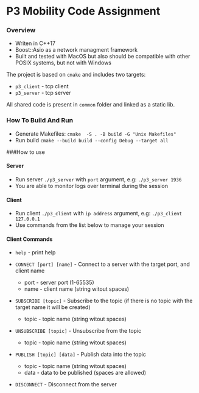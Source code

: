 # P3 Mobility Code Assignment
### Overview
* Writen in C++17
* Boost::Asio as a network managment framework
* Built and tested with MacOS but also should be compatible with other POSIX systems, but not with Windows

The project is based on `cmake` and includes two targets:
* `p3_client` - tcp client
* `p3_server` - tcp server

All shared code is present in `common` folder and linked as a static lib.
### How To Build And Run
* Generate Makefiles: `cmake  -S . -B build -G "Unix Makefiles"`
* Run build `cmake --build build --config Debug --target all`

###How to use
#### Server
* Run server `./p3_server` with `port` argument, e.g: `./p3_server 1936`
* You are able to monitor logs over terminal during the session

#### Client
* Run client `./p3_client` with `ip address` argument, e.g: `./p3_client 127.0.0.1`
* Use commands from the list below to manage your session

#### Client Commands
* `help` - print help

* `CONNECT [port] [name]` - Connect to a server with the target port, and client name
    * port - server port (1-65535)
    * name - client name (string witout spaces)

* `SUBSCRIBE [topic]` - Subscribe to the topic (if there is no topic with the target name it will be created)
    * topic - topic name (string witout spaces)

* `UNSUBSCRIBE [topic]` - Unsubscribe from the topic
    * topic - topic name (string witout spaces)

* `PUBLISH [topic] [data]` - Publish data into the topic
    * topic - topic name (string witout spaces)
    * data - data to be published (spaces are allowed)

* `DISCONNECT` - Disconnect from the server




